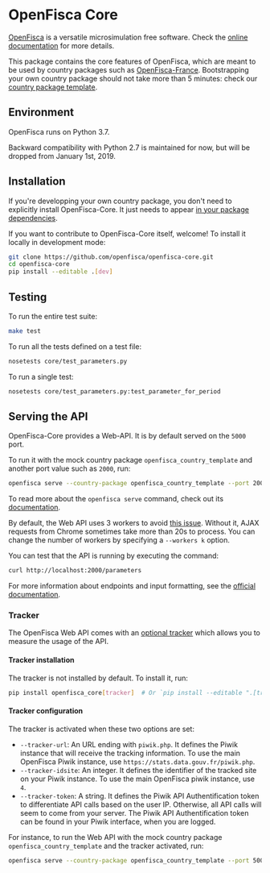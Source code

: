 # OpenFisca Core

[OpenFisca](http://openfisca.org/doc/) is a versatile microsimulation free software. Check the [online documentation](http://openfisca.org/doc/) for more details.

This package contains the core features of OpenFisca, which are meant to be used by country packages such as [OpenFisca-France](https://github.com/openfisca/openfisca-france). Bootstrapping your own country package should not take more than 5 minutes: check our [country package template](https://github.com/openfisca/country-template).

## Environment

OpenFisca runs on Python 3.7.

Backward compatibility with Python 2.7 is maintained for now, but will be dropped from January 1st, 2019.

## Installation

If you're developping your own country package, you don't need to explicitly install OpenFisca-Core. It just needs to appear [in your package dependencies](https://github.com/openfisca/openfisca-france/blob/18.2.1/setup.py#L53).

If you want to contribute to OpenFisca-Core itself, welcome! To install it locally in development mode:

```bash
git clone https://github.com/openfisca/openfisca-core.git
cd openfisca-core
pip install --editable .[dev]
```

## Testing

To run the entire test suite:

```sh
make test
```

To run all the tests defined on a test file:

```sh
nosetests core/test_parameters.py
```

To run a single test:

```sh
nosetests core/test_parameters.py:test_parameter_for_period
```

## Serving the API

OpenFisca-Core provides a Web-API. It is by default served on the `5000` port.

To run it with the mock country package `openfisca_country_template` and another port value such as `2000`, run:

```sh
openfisca serve --country-package openfisca_country_template --port 2000
```

To read more about the `openfisca serve` command, check out its [documentation](https://openfisca.readthedocs.io/en/latest/openfisca_serve.html).

By default, the Web API uses 3 workers to avoid [this issue](http://stackoverflow.com/questions/11150343/slow-requests-on-local-flask-server). Without it, AJAX requests from Chrome sometimes take more than 20s to process. You can change the number of workers by specifying a `--workers k` option.

You can test that the API is running by executing the command:

```sh
curl http://localhost:2000/parameters
```
For more information about endpoints and input formatting, see the [official documentation](http://openfisca.org/doc/openfisca-web-api).

### Tracker

The OpenFisca Web API comes with an [optional tracker](https://github.com/openfisca/tracker) which allows you to measure the usage of the API.

#### Tracker installation

The tracker is not installed by default. To install it, run:

```sh
pip install openfisca_core[tracker]  # Or `pip install --editable ".[tracker]"` for an editable installation
```


#### Tracker configuration

The tracker is activated when these two options are set:

* `--tracker-url`: An URL ending with `piwik.php`. It defines the Piwik instance that will receive the tracking information. To use the main OpenFisca Piwik instance, use `https://stats.data.gouv.fr/piwik.php`.
* `--tracker-idsite`: An integer. It defines the identifier of the tracked site on your Piwik instance. To use the main OpenFisca piwik instance, use `4`.
* `--tracker-token`: A string. It defines the Piwik API Authentification token to differentiate API calls based on the user IP. Otherwise, all API calls will seem to come from your server. The Piwik API Authentification token can be found in your Piwik interface, when you are logged.

For instance, to run the Web API with the mock country package `openfisca_country_template` and the tracker activated, run:

```sh
openfisca serve --country-package openfisca_country_template --port 5000 --tracker-url https://stats.data.gouv.fr/piwik.php --tracker-idsite 4 --tracker-token $TRACKER_TOKEN
```
